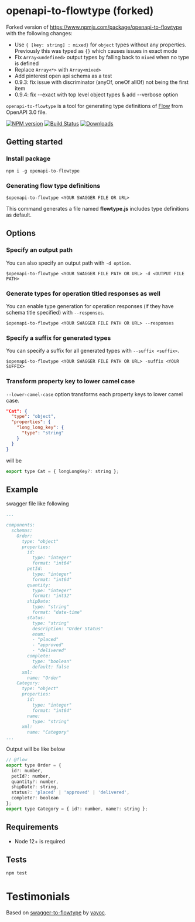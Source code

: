# openapi-to-flowtype (forked)

Forked version of https://www.npmjs.com/package/openapi-to-flowtype with the following changes:

* Use `{ [key: string] : mixed}` for `object` types without any properties. Previously this was typed as `{}` which causes issues in exact mode
* Fix `Array<undefined>` output types by falling back to `mixed` when no type is defined
* Replace `Array<*>` with `Array<mixed>`
* Add pinterest open api schema as a test
* 0.9.3: fix issue with discriminator (anyOf, oneOf allOf) not being the first item
* 0.9.4: fix --exact with top level object types & add --verbose option

`openapi-to-flowtype` is a tool for generating type definitions of [Flow](https://flow.org/) from OpenAPI 3.0 file.

[![NPM version][npm-image]][npm-url]
[![Build Status][travis-image]][travis-url]
[![Downloads][downloads-image]][downloads-url]

## Getting started

### Install package

`npm i -g openapi-to-flowtype`

### Generating flow type definitions

`$openapi-to-flowtype <YOUR SWAGGER FILE OR URL>`

This command generates a file named **flowtype.js** includes type definitions as default.  

## Options

### Specify an output path

You can also specify an output path with `-d option`.

`$openapi-to-flowtype <YOUR SWAGGER FILE PATH OR URL> -d <OUTPUT FILE PATH>`

### Generate types for operation titled responses as well

You can enable type generation for operation responses (if they have schema title specified) with `--responses`.

`$openapi-to-flowtype <YOUR SWAGGER FILE PATH OR URL> --responses`

### Specify a suffix for generated types

You can specify a suffix for all generated types with `--suffix <suffix>`.

`$openapi-to-flowtype <YOUR SWAGGER FILE PATH OR URL> -suffix <YOUR SUFFIX>`

### Transform property key to lower camel case

`--lower-camel-case` option transforms each property keys to lower camel case.

```json
"Cat": {
  "type": "object",
  "properties": {
    "long_long_key": {
      "type": "string"
    }
  }
}
```

will be

```js
export type Cat = { longLongKey?: string };
```

## Example

swagger file like following

```yaml
...

components:
  schemas:
    Order:
      type: "object"
      properties:
        id:
          type: "integer"
          format: "int64"
        petId:
          type: "integer"
          format: "int64"
        quantity:
          type: "integer"
          format: "int32"
        shipDate:
          type: "string"
          format: "date-time"
        status:
          type: "string"
          description: "Order Status"
          enum:
          - "placed"
          - "approved"
          - "delivered"
        complete:
          type: "boolean"
          default: false
      xml:
        name: "Order"
    Category:
      type: "object"
      properties:
        id:
          type: "integer"
          format: "int64"
        name:
          type: "string"
      xml:
        name: "Category"
...

```

Output will be like below

```js
// @flow
export type Order = {
  id?: number,
  petId?: number,
  quantity?: number,
  shipDate?: string,
  status?: 'placed' | 'approved' | 'delivered',
  complete?: boolean
};
export type Category = { id?: number, name?: string };

```

## Requirements
* Node 12+ is required

## Tests

`npm test`

# Testimonials
Based on [swagger-to-flowtype](https://github.com/yayoc/swagger-to-flowtype) by [yayoc](http://yayoc.com).

[npm-image]: https://img.shields.io/npm/v/openapi-to-flowtype.svg?style=flat-square
[npm-url]: https://npmjs.org/package/openapi-to-flowtype
[travis-image]: https://travis-ci.com/vlsergey/openapi-to-flowtype.svg?branch=master
[travis-url]: https://travis-ci.com/vlsergey/openapi-to-flowtype
[downloads-image]: http://img.shields.io/npm/dm/openapi-to-flowtype.svg?style=flat-square
[downloads-url]: https://npmjs.org/package/openapi-to-flowtype
